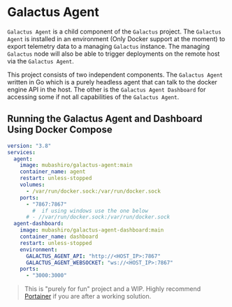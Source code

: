 # Galactus Agent

`Galactus Agent` is a child component of the `Galactus` project. The `Galactus Agent` is installed in an environment (Only Docker support at the moment) to export telemetry data to a managing `Galactus` instance. The managing `Galactus` node will also be able to trigger deployments on the remote host via the `Galactus Agent`.

This project consists of two independent components. The `Galactus Agent` written in Go which is a purely headless agent that can talk to the docker engine API in the host. The other is the `Galactus Agent Dashboard` for accessing some if not all capabilities of the `Galactus Agent`.


## Running the Galactus Agent and Dashboard Using Docker Compose


```yaml
version: "3.8"
services:
  agent:
    image: mubashiro/galactus-agent:main
    container_name: agent
    restart: unless-stopped
    volumes:
      - /var/run/docker.sock:/var/run/docker.sock
    ports:
      - "7867:7867"
        #  if using windows use the one below
      # - //var/run/docker.sock:/var/run/docker.sock
  agent-dashboard:
    image: mubashiro/galactus-agent-dashboard:main
    container_name: dashboard
    restart: unless-stopped
    environment:
      GALACTUS_AGENT_API: "http://<HOST_IP>:7867"
      GALACTUS_AGENT_WEBSOCKET: "ws://<HOST_IP>:7867"
    ports:
      - "3000:3000"
```

> This is "purely for fun" project and a WIP. Highly recommend [Portainer](https://www.portainer.io/) if you are after a working solution.
